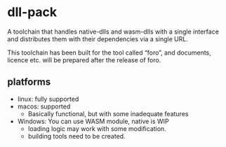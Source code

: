 # dll-pack

A toolchain that handles native-dlls and wasm-dlls with a single interface and distributes them with their dependencies via a single URL.

This toolchain has been built for the tool called “foro”, and documents, licence etc. will be prepared after the release of foro.

## platforms

- linux: fully supported
- macos: supported
  - Basically functional, but with some inadequate features
- Windows: You can use WASM module, native is WIP
  - loading logic may work with some modification.
  - building tools need to be created.
